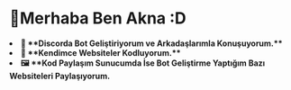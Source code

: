 # 👋Merhaba Ben Akna :D

<li><b>👾 **Discorda Bot Geliştiriyorum ve Arkadaşlarımla Konuşuyorum.**</li>
<li>🧸 **Kendimce Websiteler Kodluyorum.**</li>
<li>🖼️ **Kod Paylaşım Sunucumda İse Bot Geliştirme Yaptığım Bazı Websiteleri Paylaşıyorum.<b></li>

